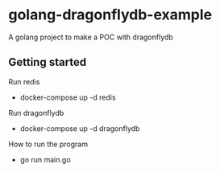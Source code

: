 # golang-dragonflydb-example

A golang project to make a POC with dragonflydb

## Getting started

Run redis
* docker-compose up -d redis

Run dragonflydb
* docker-compose up -d dragonflydb

How to run the program
* go run main.go
